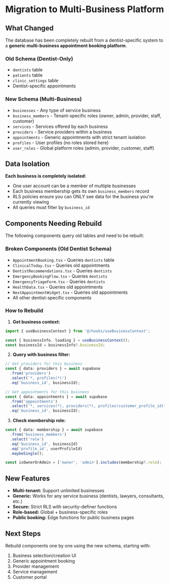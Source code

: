 # Migration to Multi-Business Platform

## What Changed

The database has been completely rebuilt from a dentist-specific system to a **generic multi-business appointment booking platform**.

### Old Schema (Dentist-Only)
- `dentists` table
- `patients` table  
- `clinic_settings` table
- Dentist-specific appointments

### New Schema (Multi-Business)
- `businesses` - Any type of service business
- `business_members` - Tenant-specific roles (owner, admin, provider, staff, customer)
- `services` - Services offered by each business
- `providers` - Service providers within a business
- `appointments` - Generic appointments with strict tenant isolation
- `profiles` - User profiles (no roles stored here)
- `user_roles` - Global platform roles (admin, provider, customer, staff)

## Data Isolation

**Each business is completely isolated:**
- One user account can be a member of multiple businesses
- Each business membership gets its own `business_members` record
- RLS policies ensure you can ONLY see data for the business you're currently viewing
- All queries must filter by `business_id`

## Components Needing Rebuild

The following components query old tables and need to be rebuilt:

### Broken Components (Old Dentist Schema)
- `AppointmentBooking.tsx` - Queries `dentists` table
- `ClinicalToday.tsx` - Queries old appointments
- `DentistRecommendations.tsx` - Queries `dentists` 
- `EmergencyBookingFlow.tsx` - Queries `dentists`
- `EmergencyTriageForm.tsx` - Queries `dentists`
- `HealthData.tsx` - Queries old appointments
- `NextAppointmentWidget.tsx` - Queries old appointments
- All other dentist-specific components

### How to Rebuild

1. **Get business context:**
```typescript
import { useBusinessContext } from '@/hooks/useBusinessContext';

const { businessInfo, loading } = useBusinessContext();
const businessId = businessInfo?.businessId;
```

2. **Query with business filter:**
```typescript
// Get providers for this business
const { data: providers } = await supabase
  .from('providers')
  .select('*, profiles(*)')
  .eq('business_id', businessId);

// Get appointments for this business
const { data: appointments } = await supabase
  .from('appointments')
  .select('*, services(*), providers(*), profiles!customer_profile_id(*)')
  .eq('business_id', businessId);
```

3. **Check membership role:**
```typescript
const { data: membership } = await supabase
  .from('business_members')
  .select('role')
  .eq('business_id', businessId)
  .eq('profile_id', userProfileId)
  .maybeSingle();

const isOwnerOrAdmin = ['owner', 'admin'].includes(membership?.role);
```

## New Features

- **Multi-tenant:** Support unlimited businesses
- **Generic:** Works for any service business (dentists, lawyers, consultants, etc.)
- **Secure:** Strict RLS with security-definer functions
- **Role-based:** Global + business-specific roles
- **Public booking:** Edge functions for public business pages

## Next Steps

Rebuild components one by one using the new schema, starting with:
1. Business selection/creation UI
2. Generic appointment booking
3. Provider management
4. Service management
5. Customer portal
